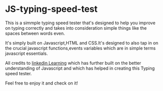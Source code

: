 # JS-typing-speed-test
 This is a simmple typing speed tester that's designed to help you improve on typing correctly and takes into consideration simple things like the spaces between words even.

 It's simply built on Javascript,HTML and CSS.It's designed to also tap in on the crucial javascript functions,events variables which are in simple terms javascript essentials.

 All credits to <a href="(https://www.linkedin.com/learning/javascript-essential-training-3/add-a-reset-button)y">linkedin Learning</a> which has further built on the better understanding of Javascript and which has helped in creating this Typing speed tester.

 Feel free to enjoy it and check on it!